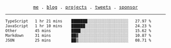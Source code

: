 <p align="center">
  <samp>
    <a href="https://everfu.cn">me</a> .
    <a href="https://bloh.everfu.cn">blog</a> .
    <a href="https://everfu.cn/projects/">projects</a> .
    <a href="https://twitter.com/everfu8">tweets</a> .
    <a href="https://ko-fi.com/everfu">sponsor</a>
  </samp>
</p>

---

<!--START_SECTION:waka-->

```txt
TypeScript   1 hr 21 mins    ███████░░░░░░░░░░░░░░░░░░   27.97 %
JavaScript   1 hr 10 mins    ██████░░░░░░░░░░░░░░░░░░░   24.23 %
Other        45 mins         ████░░░░░░░░░░░░░░░░░░░░░   15.62 %
Markdown     31 mins         ██▓░░░░░░░░░░░░░░░░░░░░░░   10.87 %
JSON         25 mins         ██▒░░░░░░░░░░░░░░░░░░░░░░   08.71 %
```

<!--END_SECTION:waka-->
